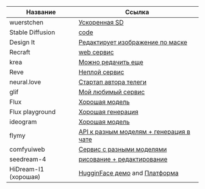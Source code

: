 

| Название | Ссылка |
| ------ | ------ |
|wuerstchen|[Ускоренная SD](https://github.com/dome272/wuerstchen/)|
|Stable Diffusion|[code](https://github.com/CompVis/stable-diffusion)|
|Design It|[Редактирует изображение по маске](https://github.com/design-edit/DesignEdit)|
|Recraft|[web сервис](https://www.recraft.ai/project/7c5965f4-f2eb-4273-8c15-01311a77654c)|
|krea|[Можно редачить еще](https://www.krea.ai/apps/image/flux)|
|Reve|[Неплой сервис](https://preview.reve.art/app)|
|neural.love|[Стартап автора телеги](https://neural.love/)|
|glif|[Мой любимый сервис](https://glif.app/glifs)|
|Flux|[Хорошая модель](https://www.basedlabs.ai/signin)|
|Flux playground|[Хорошая генерация](https://playground.bfl.ai/image/generate)|
|ideogram|[Хорошая модель](https://ideogram.ai/t/explore)|
|flymy|[API к разным моделям + генерация в чате](https://app.flymy.ai/chat)|
|comfyuiweb|[Сервис с разными моделями](https://comfyuiweb.com/ru)|
|seedream-4|[рисование + редактирование](https://seedream-4.ai/ai-image/seedream-4)|
|HiDream-I1 (хорошая)|[HugginFace демо](https://huggingface.co/spaces/HiDream-ai/HiDream-I1-Dev) and [Платформа](https://vivago.ai/studio)|
